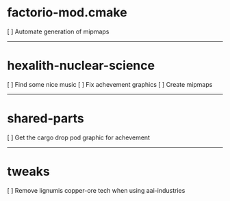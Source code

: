 # factorio-mod.cmake

[ ] Automate generation of mipmaps

---

# hexalith-nuclear-science

[ ] Find some nice music
[ ] Fix achevement graphics
[ ] Create mipmaps

---

# shared-parts

[ ] Get the cargo drop pod graphic for achevement

---

# tweaks

[ ] Remove lignumis copper-ore tech when using aai-industries